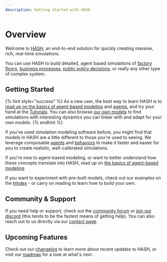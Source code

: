 ```yaml
---
description: Getting started with HASH
---
```


# Overview

Welcome to [HASH](https://hash.ai), an end-to-end solution for quickly creating massive, rich, real-time simulations.

You can use HASH to build detailed, agent based simulations of [factory floors](https://hash.ai/@hash/warehouse-conveyor1), [business processes](https://hash.ai/@hash/interconnected-call-center), [public policy decisions](https://hash.ai/@b/sir-infection-network-w-rapid-tests), or really any other type of complex system.

## Getting Started

{% hint style="success" %}
As a new user, the best way to learn HASH is to [read up on the basics of agent-based modeling](https://docs.hash.ai/core/creating-simulations/agent-based-modeling-basics-1) and [agents](https://docs.hash.ai/core/creating-simulations/anatomy-of-an-agent), and try your hand at the [Tutorials](https://docs.hash.ai/core/tutorials/). You can also browse [our own models](https://hash.ai/models?sort=popularity&query=%40hash) to find simulations with interesting dynamics you can tinker with and adapt for your own models.
{% endhint %}

If you've used simulation modeling software before, you might find that models in HASH are a little different to those you're used to seeing. We leverage composable [agents](creating-simulations/anatomy-of-an-agent/) and [behaviors](creating-simulations/behaviors/) to make it faster and easier for you to create realistic, well-calibrated simulations.

If you're new to agent-based modeling, or want to better understand how these concepts translate into HASH, read up on [the basics of agent-based modeling](creating-simulations/agent-based-modeling-basics-1.md).

If you want to experiment with pre-built models, check out our examples on the [hIndex](https://hash.ai/models?sort=popularity&query=%40hash) - or carry on reading to learn how to build your own.

## Community & Support

If you need help or support, check out the [community forum](https://community.hash.ai/) or [join our discord](https://discord.gg/S3GfQaDbrM) \(this tends to be the fastest means of getting help\). You can also reach out to us directly via our [contact page](https://hash.ai/contact).

## Upcoming Features

Check out our [changelog](https://hash.ai/updates) to learn more about recent updates to HASH, or visit our [roadmap](https://hash.ai/roadmap) for a look at what's next.

